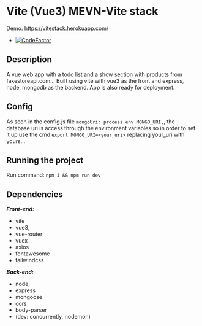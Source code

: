 # Vite (Vue3) MEVN-Vite stack
Demo: https://vitestack.herokuapp.com/
- [![CodeFactor](https://www.codefactor.io/repository/github/y-essine/vite-fullstack/badge)](https://www.codefactor.io/repository/github/y-essine/vite-fullstack)
## Description
A vue web app with a todo list and a show section with products from fakestoreapi.com...
Built using vite with vue3 as the front and express, node, mongodb as the backend.
App is also ready for deployment.


## Config
As seen in the config.js file `mongoUri: process.env.MONGO_URI,`, the database uri is access through the environment variables so in order to set it up 
use the cmd `export MONGO_URI=<your_uri>` replacing your_uri with yours...

## Running the project
Run command: `npm i && npm run dev`


## Dependencies
 ***Front-end:***
- vite 
- vue3, 
- vue-router
- vuex
- axios
- fontawesome
- tailwindcss

***Back-end:***
- node, 
- express
- mongoose
- cors
- body-parser 
- (dev: concurrently, nodemon)
